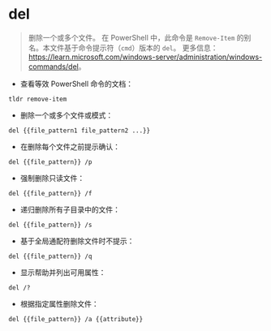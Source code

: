 # del

> 删除一个或多个文件。
> 在 PowerShell 中，此命令是 `Remove-Item` 的别名。本文件基于命令提示符（`cmd`）版本的 `del`。
> 更多信息：<https://learn.microsoft.com/windows-server/administration/windows-commands/del>。

- 查看等效 PowerShell 命令的文档：

`tldr remove-item`

- 删除一个或多个文件或模式：

`del {{file_pattern1 file_pattern2 ...}}`

- 在删除每个文件之前提示确认：

`del {{file_pattern}} /p`

- 强制删除只读文件：

`del {{file_pattern}} /f`

- 递归删除所有子目录中的文件：

`del {{file_pattern}} /s`

- 基于全局通配符删除文件时不提示：

`del {{file_pattern}} /q`

- 显示帮助并列出可用属性：

`del /?`

- 根据指定属性删除文件：

`del {{file_pattern}} /a {{attribute}}`